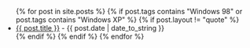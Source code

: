 <ul>
  {% for post in site.posts %}
  {% if post.tags contains "Windows 98" or post.tags contains "Windows XP" %}
  {% if post.layout != "quote" %}
  <li>
      <a href="{{ post.url }}">{{ post.title }}</a> - {{ post.date | date_to_string }}
  </li>
  {% endif %}
  {% endif %}
  {% endfor %}
</ul>